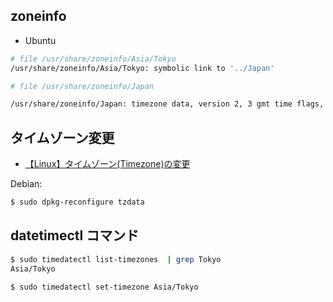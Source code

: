 
## zoneinfo

- Ubuntu

~~~bash
# file /usr/share/zoneinfo/Asia/Tokyo
/usr/share/zoneinfo/Asia/Tokyo: symbolic link to '../Japan'

# file /usr/share/zoneinfo/Japan

/usr/share/zoneinfo/Japan: timezone data, version 2, 3 gmt time flags, 3 std time flags, no leap seconds, 9 transition times, 3 abbreviation chars
~~~

## タイムゾーン変更

- [【Linux】タイムゾーン(Timezone)の変更](http://qiita.com/azusanakano/items/b39bd22504313884a7c3)


Debian:

~~~bash
$ sudo dpkg-reconfigure tzdata
~~~



## datetimectl コマンド


~~~bash
$ sudo timedatectl list-timezones  | grep Tokyo
Asia/Tokyo

$ sudo timedatectl set-timezone Asia/Tokyo
~~~
